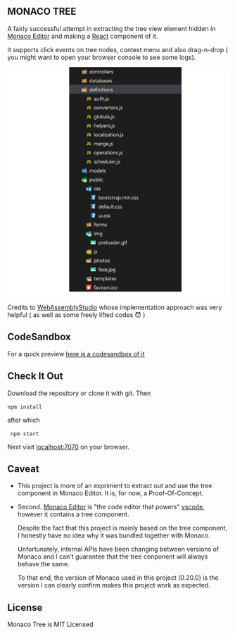 MONACO TREE
-----------
A fairly successful attempt in extracting the tree view element hidden in [Monaco Editor](https://github.com/microsoft/monaco-editor) and making a [React](https://github.com/facebook/react) component of it.

It supports click events on tree nodes, context menu and also drag-n-drop ( you might want to open your browser console to see some logs).

![sample](img.png)


Credits to [WebAssemblyStudio](https://github.com/wasdk/WebAssemblyStudio) whose implementation approach was very helpful ( as well as some freely lifted codes :smiling_imp: ) 

CodeSandbox
--------------
For a quick preview [here is a codesandbox of it](https://codesandbox.io/s/github/BlueMagnificent/monaco-tree/)


Check It Out
--------------
Download the repository or clone it with git. Then

```
npm install
```
after which
```
 npm start
 ```
Next visit [localhost:7070](localhost:7070) on your browser.


Caveat
-------
* This project is more of an expriment to extract out and use the tree component in Monaco Editor. It is, for now, a Proof-Of-Concept.

* Second. [Monaco Editor](https://github.com/microsoft/monaco-editor) is "the code editor that powers" [vscode](https://github.com/microsoft/vscode), however it contains a tree component. 

    Despite the fact that this project is mainly based on the tree component, I honestly have no idea why it was bundled together with Monaco.

    Unfortunately, internal APIs have been changing between versions of Monaco and I can't guarantee that the tree conponent will always behave the same.

    To that end, the version of Monaco used in this project (0.20.0) is the version I can clearly confirm makes this project work as expected.


License
--------

Monaco Tree is MIT Licensed